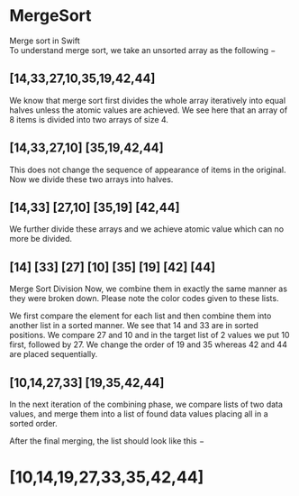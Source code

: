 # MergeSort
Merge sort in Swift 
<BR>To understand merge sort, we take an unsorted array as the following −
## [14,33,27,10,35,19,42,44]


We know that merge sort first divides the whole array iteratively into equal halves unless the atomic values are achieved. We see here that an array of 8 items is divided into two arrays of size 4.
<BR>
## [14,33,27,10]      [35,19,42,44]


This does not change the sequence of appearance of items in the original. Now we divide these two arrays into halves.
<BR>
## [14,33]  [27,10]  [35,19]  [42,44]

We further divide these arrays and we achieve atomic value which can no more be divided.
<BR>
## [14] [33] [27] [10] [35] [19] [42] [44]

Merge Sort Division
Now, we combine them in exactly the same manner as they were broken down. Please note the color codes given to these lists.

We first compare the element for each list and then combine them into another list in a sorted manner. We see that 14 and 33 are in sorted positions. We compare 27 and 10 and in the target list of 2 values we put 10 first, followed by 27. We change the order of 19 and 35 whereas 42 and 44 are placed sequentially.
<BR>
## [10,14,27,33]   [19,35,42,44]

In the next iteration of the combining phase, we compare lists of two data values, and merge them into a list of found data values placing all in a sorted order.


After the final merging, the list should look like this −
# [10,14,19,27,33,35,42,44]
